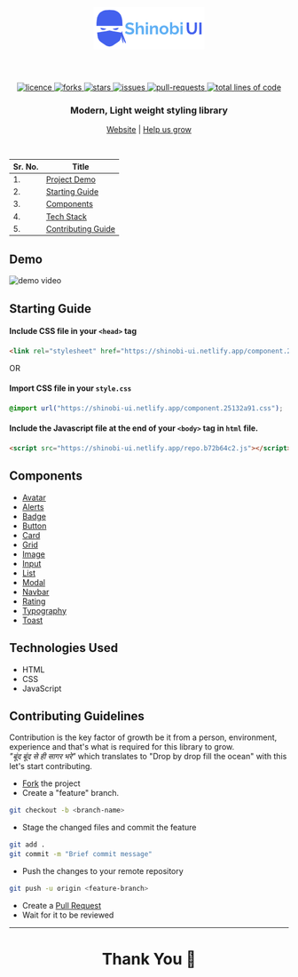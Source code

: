 <h1 align="center">
  <br />
  <a href="https://shinobi-ui.netlify.app/color/color"><img src="https://github.com/vinc3nati/shinobi-UI/blob/dev/assets/logo.png" alt="logo" width="200"></a>
  <br />
  <br />
</h1>

<!-- PROJECT SHIELDS -->
<p align="center">
  <a href="https://github.com/vinc3nati/shinobi-UI/blob/dev/LICENSE" target="blank">
  <img src="https://img.shields.io/github/license/vinc3nati/shinobi-UI?style=for-the-badge" alt="licence" />
  </a>
  <a href="https://github.com/vinc3nati/shinobi-UI/fork" target="blank">
  <img src="https://img.shields.io/github/forks/vinc3nati/shinobi-UI?style=for-the-badge" alt="forks"/>
  </a>
  <a href="https://github.com/vinc3nati/shinobi-UI/stargazers" target="blank">
  <img src="https://img.shields.io/github/stars/vinc3nati/shinobi-UI?style=for-the-badge" alt="stars"/>
  </a>
  <a href="https://github.com/vinc3nati/shinobi-UI/issues" target="blank">
  <img src="https://img.shields.io/github/issues/vinc3nati/shinobi-UI?style=for-the-badge" alt="issues"/>
  </a>
  <a href="https://github.com/vinc3nati/shinobi-UI/pulls" target="blank">
  <img src="https://img.shields.io/github/issues-pr/vinc3nati/shinobi-UI?color=important&style=for-the-badge" alt="pull-requests"/>
  </a>
  <a href="https://github.com/vinc3nati/shinobi-UI/graphs/code-frequency" target="blank">
  <img src="https://img.shields.io/tokei/lines/github/vinc3nati/shinobi-UI?label=total%20lines%20of%20code&color=9cf&style=for-the-badge" alt="total lines of code"/>
  </a>
</p>

<!-- PROJECT SUBTITLE -->
<h3 align="center">Modern, Light weight styling library</h3>

<p align="center">
  <a href="https://shinobi-ui.netlify.app/">Website</a>
  |
  <a href="https://github.com/vinc3nati/shinobi-UI/issues">Help us grow</a>
</p>
<br />

<!-- TABLE OF CONTENT -->

| Sr. No. | Title                               |
| ------- | ----------------------------------- |
| 1.      | [Project Demo](#demo)               |
| 2.      | [Starting Guide](#starting-guide)   |
| 3.      | [Components](#components)           |
| 4.      | [Tech Stack](#tech-stack)           |
| 5.      | [Contributing Guide](#contributing) |

<!-- Project Demo -->

<a name="demo"></a>

## Demo

![demo video](https://github.com/vinc3nati/shinobi-UI/assets/demo.gif)

<!-- Starting Guide -->

<a name="starting-guide"></a>

## Starting Guide

#### Include CSS file in your `<head>` tag

```HTML
<link rel="stylesheet" href="https://shinobi-ui.netlify.app/component.25132a91.css"/>
```

OR

#### Import CSS file in your `style.css`

```CSS
@import url("https://shinobi-ui.netlify.app/component.25132a91.css");
```

#### Include the Javascript file at the end of your `<body>` tag in `html` file.

```HTML
<script src="https://shinobi-ui.netlify.app/repo.b72b64c2.js"></script>
```

<!-- Components -->

<a name="components"></a>

## Components

- [Avatar](https://shinobi-ui.netlify.app/components/avatar/avatar)
- [Alerts](https://shinobi-ui.netlify.app/components/alert/alert)
- [Badge](https://shinobi-ui.netlify.app/components/badge/badge)
- [Button](https://shinobi-ui.netlify.app/components/button/button)
- [Card](https://shinobi-ui.netlify.app/components/card/card)
- [Grid](https://shinobi-ui.netlify.app/components/grid/grid)
- [Image](https://shinobi-ui.netlify.app/components/image/image)
- [Input](https://shinobi-ui.netlify.app/components/input/input)
- [List](https://shinobi-ui.netlify.app/components/list/list)
- [Modal](https://shinobi-ui.netlify.app/components/modal/modal)
- [Navbar](https://shinobi-ui.netlify.app/components/navbar/navbar)
- [Rating](https://shinobi-ui.netlify.app/components/rating/rating)
- [Typography](https://shinobi-ui.netlify.app/components/typography/typography)
- [Toast](https://shinobi-ui.netlify.app/components/toast/toast)

<!-- Tech Stack -->

<a name="tech-stack"></a>

## Technologies Used

- HTML
- CSS
- JavaScript

<!-- Contributing Guidelines -->

<a name="contributing"></a>

## Contributing Guidelines

Contribution is the key factor of growth be it from a person, environment, experience and that's what is required for this library to grow.
<br/>
_"बूंद बूंद से ही सागर भरे"_ which translates to "Drop by drop fill the ocean" with this let's start contributing.
<br/>

- [Fork](https://github.com/vinc3nati/shinobi-UI/fork) the project
- Create a "feature" branch.

```BASH
git checkout -b <branch-name>
```

- Stage the changed files and commit the feature

```BASH
git add .
git commit -m "Brief commit message"
```

- Push the changes to your remote repository

```BASH
git push -u origin <feature-branch>
```

- Create a [Pull Request](https://github.com/vinc3nati/shinobi-UI/pulls)
- Wait for it to be reviewed

---

<h1 align="center">Thank You 🙏</h1>

